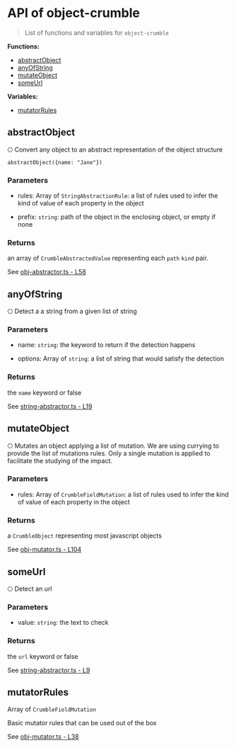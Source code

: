 # API of object-crumble

> List of functions and variables for `object-crumble`

**Functions:**

- [abstractObject](API.md#abstractObject)
- [anyOfString](API.md#anyOfString)
- [mutateObject](API.md#mutateObject)
- [someUrl](API.md#someUrl)

**Variables:**

- [mutatorRules](API.md#mutatorRules)

## abstractObject

⎔ Convert any object to an abstract representation of the object structure

    abstractObject({name: "Jane"})

### Parameters

- rules: Array of `StringAbstractionRule`: a list of rules used to infer the kind of value of each property in the object

- prefix: `string`: path of the object in the enclosing object, or empty if none

### Returns

an array of `CrumbleAbstractedValue` representing each `path` `kind` pair.

See [obj-abstractor.ts - L58](https://github.com/flarebyte/object-crumble/blob/main/src/obj-abstractor.ts#L58)

## anyOfString

⎔ Detect a a string from a given list of string

### Parameters

- name: `string`: the keyword to return if the detection happens

- options: Array of `string`: a list of string that would satisfy the detection

### Returns

the `name` keyword or false

See [string-abstractor.ts - L19](https://github.com/flarebyte/object-crumble/blob/main/src/string-abstractor.ts#L19)

## mutateObject

⎔ Mutates an object applying a list of mutation.
We are using currying to provide the list of mutations rules.
Only a single mutation is applied to facilitate the studying of the impact.

### Parameters

- rules: Array of `CrumbleFieldMutation`: a list of rules used to infer the kind of value of each property in the object

### Returns

a `CrumbleObject` representing most javascript objects

See [obj-mutator.ts - L104](https://github.com/flarebyte/object-crumble/blob/main/src/obj-mutator.ts#L104)

## someUrl

⎔ Detect an url

### Parameters

- value: `string`: the text to check

### Returns

the `url` keyword or false

See [string-abstractor.ts - L9](https://github.com/flarebyte/object-crumble/blob/main/src/string-abstractor.ts#L9)

## mutatorRules

Array of `CrumbleFieldMutation`

Basic mutator rules that can be used out of the box

See [obj-mutator.ts - L38](https://github.com/flarebyte/object-crumble/blob/main/src/obj-mutator.ts#L38)
